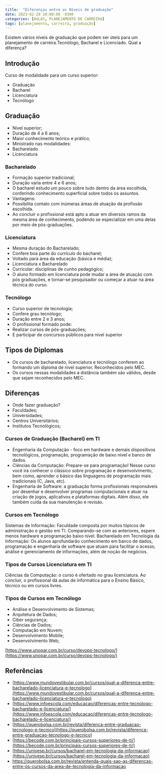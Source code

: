 ```yaml
---
title:  "Diferenças entre os Níveis de graduação"
date: 2023-02-28 10:00:00 -0300
categories: [AULAS, PLANEJAMENTO DE CARREIRA]
tags: [planejamento, carreira, graduação]
---
```

Existem vários níveis de graduação que podem ser úteis para um planejamento de carreira.Tecnólogo, Bacharel e Licenciado. Qual a diferença?

## Introdução

Curso de modalidade para um curso superior:

- Graduação
- Bacharel
- Licenciatura
- Tecnólogo

## Graduação

- Nível superior;
- Duração de 4 a 6 anos;
- Maior conhecimento teórico e prático;
- Ministrado nas modalidades:
- Bacharelado
- Licenciatura

### Bacharelado

- Formação superior tradicional;
- Duração varia entre 4 e 6 anos;
- O bacharel estudo um pouco sobre tudo dentro da área escolhida, conferindo conhecimento superficial sobre todos os assuntos.
- Vantagens:
- Possibilita contato com inúmeras áreas de atuação da profissão escolhida.
- Ao concluir o profissional está apto a atuar em diversos ramos da mesma área de conhecimento, podendo se especializar em uma delas por meio de pós-graduações.

### Licenciatura

- Mesma duração do Bacharelado;
- Confere boa parte do currículo do bacharel;
- Voltado para área da educação (básica e média);
- Licenciatura x Bacharelado
- Curricular: disciplinas de cunho pedagógico;
- O aluno formado em licenciatura pode mudar a área de atuação com pós graduações, e tornar-se pesquisador ou começar a atuar na área técnica do curso.

### Tecnólogo

- Curso superior de tecnologia;
- Confere grau tecnólogo;
- Duração entre 2 e 3 anos;
- O profissional formado pode:
- Realizar cursos de pós-graduações;
- E participar de concursos públicos para nível superior

## Tipos de Diplomas

- Os cursos de bacharelado, licenciatura e tecnólogo conferem ao formando um diploma de nível superior. Reconhecidos pelo MEC.
- Os cursos nessas modalidades a distância também são válidos, desde que sejam reconhecidos pelo MEC.

## Diferenças

- Onde fazer graduação?
- Faculdades;
- Universidades;
- Centros Universitários;
- Institutos Tecnológicos;

### Cursos de Graduação (Bacharel) em TI

- Engenharia da Computação - foco em hardware e demais dispositivos tecnológicos, programação, programação de baixo nível e banco de dados.
- Ciências da Computação: Prepare-se para programação! Nesse curso você irá conhecer o clássico sobre programação e desenvolvimento, bem como, aprender o básico das linguagens de programação mais tradicionais (C, Java, etc).
- Engenharia de Software: a graduação forma profissionais responsáveis por desenhar e desenvolver programas computacionais e atuar na criação de jogos, aplicativos e plataformas digitais. Além disso, ele também cuida da sua manutenção e revisão.

### Cursos em Tecnólogo

Sistemas de Informação: Faculdade composta por muitos tópicos de administração e gestão em TI. Comparando-se com as anteriores, espere menos hardware e programação baixo nível.
Bacharelado em Tecnologia da Informação: Os alunos aprofundarão conhecimento em banco de dados, programação e engenharia de software que atuam para facilitar o acesso, análise e gerenciamento de informações, além de noção de negócios.

### Tipos de Cursos Licenciatura em TI

Ciências da Computação: o curso é ofertado no grau licenciatura. Ao concluir, o profissional dá aulas de informática para o Ensino Básico, técnico ou em cursos livres.

### Tipos de Cursos em Tecnólogo

- Análise e Desenvolvimento de Sistemas;
- Arquitetura de Dados;
- Ciber segurança;
- Ciências de Dados;
- Computação em Nuvem;
- Desenvolvimento Mobile;
- Desenvolvimento Web;

[https://www.unopar.com.br/curso/devops-tecnologo/](https://www.unopar.com.br/curso/devops-tecnologo/)

## Referências

- [https://www.mundovestibular.com.br/cursos/qual-a-diferenca-entre-bacharelado-licenciatura-e-tecnologo](https://www.mundovestibular.com.br/cursos/qual-a-diferenca-entre-bacharelado-licenciatura-e-tecnologo)
- [https://www.infoescola.com/educacao/diferencas-entre-tecnologo-bacharelado-e-licenciatura/](https://www.infoescola.com/educacao/diferencas-entre-tecnologo-bacharelado-e-licenciatura/)
- [https://querobolsa.com.br/revista/diferenca-entre-graduacao-tecnologo-e-tecnico](https://querobolsa.com.br/revista/diferenca-entre-graduacao-tecnologo-e-tecnico)
- [https://becode.com.br/principais-cursos-superiores-de-ti/](https://becode.com.br/principais-cursos-superiores-de-ti/)
- [https://univesp.br/cursos/bacharel-em-tecnologia-da-informacao](https://univesp.br/cursos/bacharel-em-tecnologia-da-informacao)
- https://querobolsa.com.br/revista/entenda-quais-sao-as-diferencas-entre-os-cursos-da-area-de-tecnologia-da-informacao

